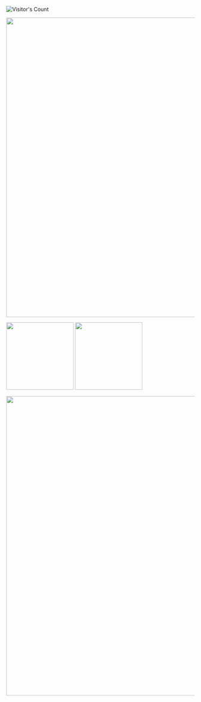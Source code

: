 
![Visitor's Count](https://profile-counter.glitch.me/anaer/count.svg)


<a href="https://github.com/anaer">
  <img width=800 src="https://github-profile-trophy.vercel.app/?username=anaer&column=7&theme=gruvbox&no-frame=true"/>
</a>


<p>
  <img height="180em" src="https://github-readme-stats.vercel.app/api/top-langs/?username=anaer&show_icons=true&hide_border=true&layout=compact&langs_count=8&theme=onedark&locale=cn" />
  <img height="180em" src="https://github-readme-stats.vercel.app/api?username=anaer&show_icons=true&hide_border=true&count_private=true&include_all_commits=true&theme=onedark&locale=cn" />
</p>

<img width=800 src="https://github-readme-activity-graph.vercel.app/graph?username=anaer&bg_color=000000&color=ff9500&line=33a7ff&point=403d3d&area=true&hide_border=true"/>
